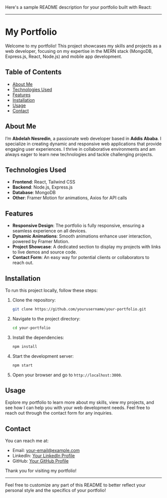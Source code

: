 Here's a sample README description for your portfolio built with React:

---

# My Portfolio

Welcome to my portfolio! This project showcases my skills and projects as a web developer, focusing on my expertise in the MERN stack (MongoDB, Express.js, React, Node.js) and mobile app development.

## Table of Contents

- [About Me](#about-me)
- [Technologies Used](#technologies-used)
- [Features](#features)
- [Installation](#installation)
- [Usage](#usage)
- [Contact](#contact)

## About Me

I’m **Abdelah Nesredin**, a passionate web developer based in **Addis Ababa**. I specialize in creating dynamic and responsive web applications that provide engaging user experiences. I thrive in collaborative environments and am always eager to learn new technologies and tackle challenging projects.

## Technologies Used

- **Frontend**: React, Tailwind CSS
- **Backend**: Node.js, Express.js
- **Database**: MongoDB
- **Other**: Framer Motion for animations, Axios for API calls

## Features

- **Responsive Design**: The portfolio is fully responsive, ensuring a seamless experience on all devices.
- **Dynamic Animations**: Smooth animations enhance user interaction, powered by Framer Motion.
- **Project Showcase**: A dedicated section to display my projects with links to live demos and source code.
- **Contact Form**: An easy way for potential clients or collaborators to reach out.

## Installation

To run this project locally, follow these steps:

1. Clone the repository:
   ```bash
   git clone https://github.com/yourusername/your-portfolio.git
   ```

2. Navigate to the project directory:
   ```bash
   cd your-portfolio
   ```

3. Install the dependencies:
   ```bash
   npm install
   ```

4. Start the development server:
   ```bash
   npm start
   ```

5. Open your browser and go to `http://localhost:3000`.

## Usage

Explore my portfolio to learn more about my skills, view my projects, and see how I can help you with your web development needs. Feel free to reach out through the contact form for any inquiries.

## Contact

You can reach me at:
- Email: [your-email@example.com](mailto:your-email@example.com)
- LinkedIn: [Your LinkedIn Profile](https://www.linkedin.com/in/yourprofile)
- GitHub: [Your GitHub Profile](https://github.com/yourusername)

Thank you for visiting my portfolio!

---

Feel free to customize any part of this README to better reflect your personal style and the specifics of your portfolio!
